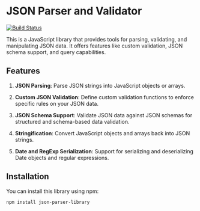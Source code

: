 # JSON Parser and Validator

[![Build Status](https://travis-ci.org/Faiaz98/JSON-Parser.svg?branch=main)](https://travis-ci.org/Faiaz98/JSON-Parser)

This is a JavaScript library that provides tools for parsing, validating, and manipulating JSON data. It offers features like custom validation, JSON schema support, and query capabilities.

## Features

1. **JSON Parsing**: Parse JSON strings into JavaScript objects or arrays.

2. **Custom JSON Validation**: Define custom validation functions to enforce specific rules on your JSON data.

3. **JSON Schema Support**: Validate JSON data against JSON schemas for structured and schema-based data validation.

4. **Stringification**: Convert JavaScript objects and arrays back into JSON strings.

5. **Date and RegExp Serialization**: Support for serializing and deserializing Date objects and regular expressions.

## Installation

You can install this library using npm:

```bash
npm install json-parser-library
